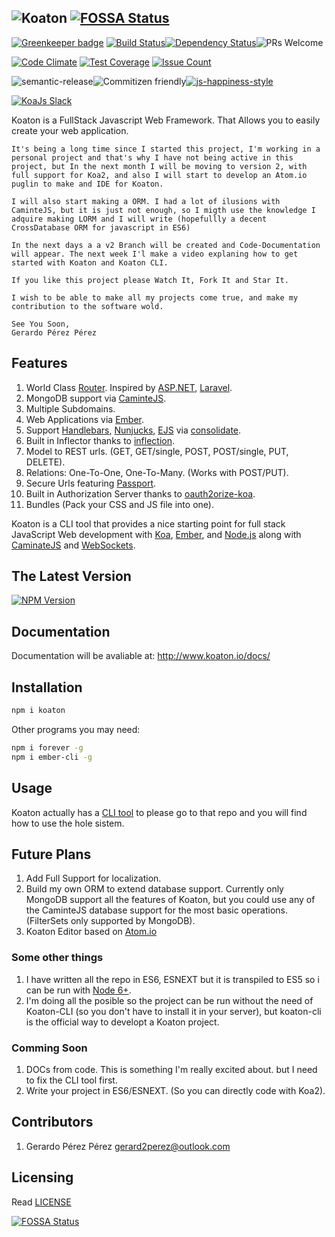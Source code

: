 ![Koaton](/koaton.png)
[![FOSSA Status](https://app.fossa.io/api/projects/git%2Bgithub.com%2Fgerard2p%2Fkoaton.svg?type=shield)](https://app.fossa.io/projects/git%2Bgithub.com%2Fgerard2p%2Fkoaton?ref=badge_shield)
-----------

[![Greenkeeper badge](https://badges.greenkeeper.io/gerard2p/koaton.svg)](https://greenkeeper.io/)
[![Build Status](https://img.shields.io/travis/gerard2p/koaton/master.svg?style=flat-square)](https://travis-ci.org/gerard2p/koaton)[![Dependency Status](https://david-dm.org/gerard2p/koaton.svg?style=flat-square)](https://david-dm.org/gerard2p/koaton)![PRs Welcome](https://img.shields.io/badge/PRs%20🔀-Welcome-brightgreen.svg?style=flat-square)

[![Code Climate](https://codeclimate.com/github/gerard2p/koaton/badges/gpa.svg?style=flat-square)](https://codeclimate.com/github/gerard2p/koaton?style=flat-square) [![Test Coverage](https://codeclimate.com/github/gerard2p/koaton/badges/coverage.svg?style=flat-square)](https://codeclimate.com/github/gerard2p/koaton/coverage) [![Issue Count](https://codeclimate.com/github/gerard2p/koaton/badges/issue_count.svg?style=flat-square)](https://codeclimate.com/github/gerard2p/koaton)


![semantic-release](https://img.shields.io/badge/%20%20%F0%9F%93%A6%F0%9F%9A%80-semantic--release-e10079.svg?style=flat-square)![Commitizen friendly](https://img.shields.io/badge/commitizen-friendly-brightgreen.svg?style=flat-square)[![js-happiness-style](https://img.shields.io/badge/code%20style-happiness-brightgreen.svg?style=flat-square)](https://github.com/JedWatson/happiness)

<a href="https://communityinviter.com/apps/koa-js/koajs" rel="KoaJs Slack Community">![KoaJs Slack](https://img.shields.io/badge/Koa.Js-Slack%20Channel-Slack.svg?longCache=true&style=for-the-badge)</a>

Koaton is a FullStack Javascript Web Framework. That Allows you to easily create your web application.

```
It's being a long time since I started this project, I'm working in a personal project and that's why I have not being active in this project, but In the next month I will be moving to version 2, with full support for Koa2, and also I will start to develop an Atom.io puglin to make and IDE for Koaton.

I will also start making a ORM. I had a lot of ilusions with CaminteJS, but it is just not enough, so I migth use the knowledge I adquire making LORM and I will write (hopefullly a decent CrossDatabase ORM for javascript in ES6)

In the next days a a v2 Branch will be created and Code-Documentation will appear. The next week I'l make a video explaning how to get started with Koaton and Koaton CLI.

If you like this project please Watch It, Fork It and Star It.

I wish to be able to make all my projects come true, and make my contribution to the software wold.

See You Soon,
Gerardo Pérez Pérez
```

Features
------------------
1. World Class [Router](/src/router.js). Inspired by [ASP.NET](https://www.asp.net/), [Laravel](https://laravel.com/).
1. MongoDB support via [CaminteJS](http://www.camintejs.com/).
1. Multiple Subdomains.
1. Web Applications via [Ember](http://emberjs.com/).
1. Support [Handlebars](http://handlebarsjs.com/), [Nunjucks](https://mozilla.github.io/nunjucks/), [EJS](http://www.embeddedjs.com/) via [consolidate](https://github.com/tj/consolidate.js/).
1. Built in Inflector thanks to [inflection](https://github.com/dreamerslab/node.inflection).
1. Model to REST urls. (GET, GET/single, POST, POST/single, PUT, DELETE).
1. Relations: One-To-One, One-To-Many. (Works with POST/PUT).
1. Secure Urls featuring [Passport](http://passportjs.org/).
1. Built in Authorization Server thanks to [oauth2orize-koa](https://github.com/rkusa/koa-passport).
1. Bundles (Pack your CSS and JS file into one).

Koaton is a CLI tool that provides a nice starting point for full stack JavaScript Web development with [Koa](http://koajs.com/), [Ember](http://emberjs.com/), and [Node.js](http://www.nodejs.org/) along with [CaminateJS](http://www.camintejs.com/) and [WebSockets](https://developer.mozilla.org/en/docs/WebSockets).

  The Latest Version
  ------------------
 [![NPM Version](http://img.shields.io/npm/v/koaton.svg?style=flat-square)](https://www.npmjs.org/package/koaton)

## Documentation

Documentation will be avaliable at: <http://www.koaton.io/docs/>

## Installation
```sh
npm i koaton
```
Other programs you may need:
```sh
npm i forever -g
npm i ember-cli -g
```

## Usage
Koaton actually has a [CLI tool](https://github.com/gerard2p/koaton-cli) to please go to that repo and you will find how to use the hole sistem.

## Future Plans
1. Add Full Support for localization.
1. Build my own ORM to extend database support. Currently only MongoDB support all the features of Koaton, but you could use any of the CaminteJS database support for the most basic operations. (FilterSets only supported by MongoDB).
1. Koaton Editor based on [Atom.io](https://atom.io/)

### Some other things
1. I have written all the repo in ES6, ESNEXT but it is transpiled to ES5 so i can be run with [Node 6+](https://nodejs.org/).
1. I'm doing all the posible so the project can be run without the need of Koaton-CLI (so you don't have to install it in your server), but koaton-cli is the official way to developt a Koaton project.

### Comming Soon
 1. DOCs from code. This is something I'm really excited about. but I need to fix the CLI tool first.
 1. Write your project in ES6/ESNEXT. (So you can directly code with Koa2).


## Contributors

1. Gerardo Pérez Pérez <gerard2perez@outlook.com>


## Licensing
Read [LICENSE](LICENSE)


[![FOSSA Status](https://app.fossa.io/api/projects/git%2Bgithub.com%2Fgerard2p%2Fkoaton.svg?type=large)](https://app.fossa.io/projects/git%2Bgithub.com%2Fgerard2p%2Fkoaton?ref=badge_large)
